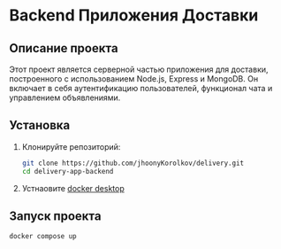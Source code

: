 # Backend Приложения Доставки

## Описание проекта

Этот проект является серверной частью приложения для доставки, построенного с
использованием Node.js, Express и MongoDB. Он включает в себя аутентификацию
пользователей, функционал чата и управлением объявлениями.

## Установка

1. Клонируйте репозиторий:

    ```bash
    git clone https://github.com/jhoonyKorolkov/delivery.git
    cd delivery-app-backend
    ```

2. Устнаовите [docker desktop](https://www.docker.com/products/docker-desktop/)

## Запуск проекта

```bash
docker compose up
```

